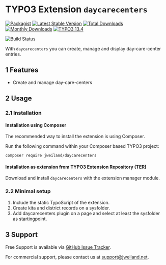 # TYPO3 Extension `daycarecenters`

[![Packagist][packagist-logo-stable]][extension-packagist-url]
[![Latest Stable Version][extension-build-shield]][extension-ter-url]
[![Total Downloads][extension-downloads-badge]][extension-packagist-url]
[![Monthly Downloads][extension-monthly-downloads]][extension-packagist-url]
[![TYPO3 13.4][TYPO3-shield]][TYPO3-13-url]

![Build Status](https://github.com/jweiland-net/daycarecenters/workflows/CI/badge.svg)

With `daycarecenters` you can create, manage and display day-care-center entries.

## 1 Features

* Create and manage day-care-centers

## 2 Usage

### 2.1 Installation

#### Installation using Composer

The recommended way to install the extension is using Composer.

Run the following command within your Composer based TYPO3 project:

```
composer require jweiland/daycarecenters
```

#### Installation as extension from TYPO3 Extension Repository (TER)

Download and install `daycarecenters` with the extension manager module.

### 2.2 Minimal setup

1) Include the static TypoScript of the extension.
2) Create kita and district records on a sysfolder.
3) Add daycarecenters plugin on a page and select at least the sysfolder as startingpoint.

## 3 Support

Free Support is available via [GitHub Issue Tracker](https://github.com/jweiland-net/daycarecenters/issues).

For commercial support, please contact us at [support@jweiland.net](support@jweiland.net).

<!-- MARKDOWN LINKS & IMAGES -->

[extension-build-shield]: https://poser.pugx.org/jweiland/daycarecenters/v/stable.svg?style=for-the-badge

[extension-downloads-badge]: https://poser.pugx.org/jweiland/daycarecenters/d/total.svg?style=for-the-badge

[extension-monthly-downloads]: https://poser.pugx.org/jweiland/daycarecenters/d/monthly?style=for-the-badge

[extension-ter-url]: https://extensions.typo3.org/extension/daycarecenters/

[extension-packagist-url]: https://packagist.org/packages/jweiland/daycarecenters/

[packagist-logo-stable]: https://img.shields.io/badge/--grey.svg?style=for-the-badge&logo=packagist&logoColor=white

[TYPO3-13-url]: https://get.typo3.org/version/13

[TYPO3-shield]: https://img.shields.io/badge/TYPO3-13.4-green.svg?style=for-the-badge&logo=typo3
